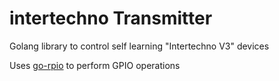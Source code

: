 # intertechno Transmitter


Golang library to control self learning "Intertechno V3" devices

Uses [go-rpio](https://github.com/stianeikeland/go-rpio) to perform GPIO operations
